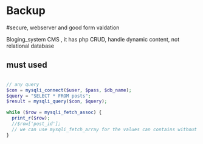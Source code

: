 # Backup

#secure, webserver and good form valdation

Bloging_system CMS , it has php CRUD, handle dynamic content, not relational database


## must used 

```php

// any query
$con = mysqli_connect($user, $pass, $db_name);
$query = "SELECT * FROM posts";
$result = mysqli_query($con, $query);

while ($row = mysqli_fetch_assoc) {
  print_r($row);
  //$row['post_id'];
  // we can use mysqli_fetch_array for the values can contains without spacifc name or not unknown data
}

```
